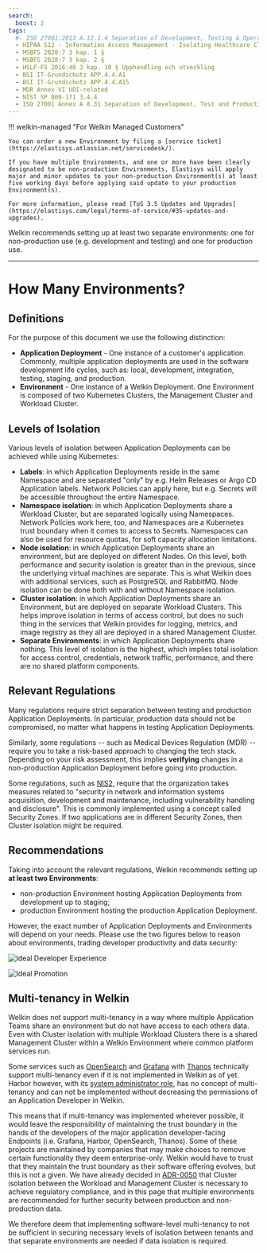 ```yaml
---
search:
  boost: 2
tags:
  #- ISO 27001:2013 A.12.1.4 Separation of Development, Testing & Operational Environments
  - HIPAA S12 - Information Access Management - Isolating Healthcare Clearinghouse Functions - § 164.308(a)(4)(ii)(A)
  - MSBFS 2020:7 3 kap. 1 §
  - MSBFS 2020:7 3 kap. 2 §
  - HSLF-FS 2016:40 3 kap. 10 § Upphandling och utveckling
  - BSI IT-Grundschutz APP.4.4.A1
  - BSI IT-Grundschutz APP.4.4.A15
  - MDR Annex VI UDI-related
  - NIST SP 800-171 3.4.4
  - ISO 27001 Annex A 8.31 Separation of Development, Test and Production Environments
---
```


<!-- markdownlint-disable-file first-line-h1 -->

!!! welkin-managed "For Welkin Managed Customers"

    You can order a new Environment by filing a [service ticket](https://elastisys.atlassian.net/servicedesk/).

    If you have multiple Environments, and one or more have been clearly designated to be non-production Environments, Elastisys will apply major and minor updates to your non-production Environment(s) at least five working days before applying said update to your production Environment(s).

    For more information, please read [ToS 3.5 Updates and Upgrades](https://elastisys.com/legal/terms-of-service/#35-updates-and-upgrades).

Welkin recommends setting up at least two separate environments: one for non-production use (e.g. development and testing) and one for production use.

---

# How Many Environments?

## Definitions

For the purpose of this document we use the following distinction:

- **Application Deployment** - One instance of a customer's application. Commonly, multiple application deployments are used in the software development life cycles, such as: local, development, integration, testing, staging, and production.
- **Environment** - One instance of a Welkin Deployment. One Environment is composed of two Kubernetes Clusters, the Management Cluster and Workload Cluster.

## Levels of Isolation

Various levels of isolation between Application Deployments can be achieved while using Kubernetes:

- **Labels**: in which Application Deployments reside in the same Namespace and are separated "only" by e.g. Helm Releases or Argo CD Application labels. Network Policies can apply here, but e.g. Secrets will be accessible throughout the entire Namespace.
- **Namespace isolation**: in which Application Deployments share a Workload Cluster, but are separated logically using Namespaces. Network Policies work here, too, and Namespaces are a Kubernetes trust boundary when it comes to access to Secrets. Namespaces can also be used for resource quotas, for soft capacity allocation limitations.
- **Node isolation**: in which Application Deployments share an environment, but are deployed on different Nodes. On this level, both performance and security isolation is greater than in the previous, since the underlying virtual machines are separate. This is what Welkin does with additional services, such as PostgreSQL and RabbitMQ. Node isolation can be done both with and without Namespace isolation.
- **Cluster isolation**: in which Application Deployments share an Environment, but are deployed on separate Workload Clusters. This helps improve isolation in terms of access control, but does no such thing in the services that Welkin provides for logging, metrics, and image registry as they all are deployed in a shared Management Cluster.
- **Separate Environments**: in which Application Deployments share nothing. This level of isolation is the highest, which implies total isolation for access control, credentials, network traffic, performance, and there are no shared platform components.

## Relevant Regulations

Many regulations require strict separation between testing and production Application Deployments.
In particular, production data should not be compromised, no matter what happens in testing Application Deployments.

Similarly, some regulations -- such as Medical Devices Regulation (MDR) -- require you to take a risk-based approach to changing the tech stack.
Depending on your risk assessment, this implies **verifying** changes in a non-production Application Deployment before going into production.

Some regulations, such as [NIS2](../ciso-guide/controls/nis2.md), require that the organization takes measures related to "security in network and information systems acquisition, development and maintenance, including vulnerability handling and disclosure".
This is commonly implemented using a concept called Security Zones.
If two applications are in different Security Zones, then Cluster isolation might be required.

## Recommendations

Taking into account the relevant regulations, Welkin recommends setting up **at least two Environments**:

- non-production Environment hosting Application Deployments from development up to staging;
- production Environment hosting the production Application Deployment.

However, the exact number of Application Deployments and Environments will depend on your needs.
Please use the two figures below to reason about environments, trading developer productivity and data security:

![Ideal Developer Experience](img/environments/ideal-dx.svg)

![Ideal Promotion](img/environments/ideal-promotion.svg)

## Multi-tenancy in Welkin

Welkin does not support multi-tenancy in a way where multiple Application Teams share an environment but do not have access to each others data. Even with Cluster isolation with multiple Workload Clusters there is a shared Management Cluster within a Welkin Environment where common platform services run.

Some services such as [OpenSearch](https://opensearch.org/docs/latest/security/multi-tenancy/tenant-index/) and [Grafana](https://grafana.com/docs/loki/latest/operations/multi-tenancy/) with [Thanos](https://thanos.io/tip/operating/multi-tenancy.md/#multi-tenancy) technically support multi-tenancy even if it is not implemented in Welkin as of yet. Harbor however, with its [system administrator role](https://goharbor.io/docs/2.12.0/administration/managing-users/#assigning-the-harbor-system-administrator-role), has no concept of multi-tenancy and can not be implemented without decreasing the permissions of an Application Developer in Welkin.

This means that if multi-tenancy was implemented wherever possible, it would leave the responsibility of maintaining the trust boundary in the hands of the developers of the major application developer-facing Endpoints (i.e. Grafana, Harbor, OpenSearch, Thanos). Some of these projects are maintained by companies that may make choices to remove certain functionality they deem enterprise-only. Welkin would have to trust that they maintain the trust boundary as their software offering evolves, but this is not a given. We have already decided in [ADR-0050](../adr/0050-use-cluster-isolation.md) that Cluster isolation between the Workload and Management Cluster is necessary to achieve regulatory compliance, and in this page that multiple environments are recommended for further security between production and non-production data.

We therefore deem that implementing software-level multi-tenancy to not be sufficient in securing necessary levels of isolation between tenants and that separate environments are needed if data isolation is required.
